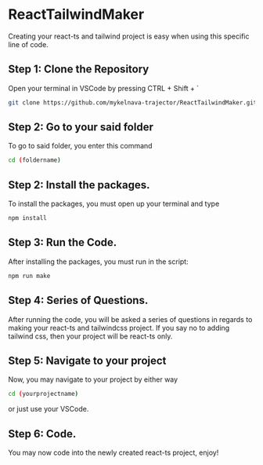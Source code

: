# ReactTailwindMaker
Creating your react-ts and tailwind project is easy when using this specific line of code.

## Step 1: Clone the Repository

Open your terminal in VSCode by pressing CTRL + Shift + ` 

 ```bash  
git clone https://github.com/mykelnava-trajector/ReactTailwindMaker.git
```
## Step 2: Go to your said folder

To go to said folder, you enter this command

 ```bash  
cd (foldername)
```

## Step 2: Install the packages.

To install the packages, you must open up your terminal and type 

 ```bash  
npm install
```

## Step 3: Run the Code.

After installing the packages, you must run in the script: 

```bash
npm run make
```

## Step 4: Series of Questions.

After running the code, you will be asked a series of questions in regards to making your react-ts and tailwindcss project.
If you say no to adding tailwind css, then your project will be react-ts only.

## Step 5: Navigate to your project

Now, you may navigate to your project by either way 

```bash
cd (yourprojectname)
```
or just use your VSCode.

## Step 6: Code.

You may now code into the newly created react-ts project, enjoy!

